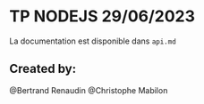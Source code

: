 # TP NODEJS 29/06/2023

La documentation est disponible dans `api.md`

## Created by:
@Bertrand Renaudin
@Christophe Mabilon

